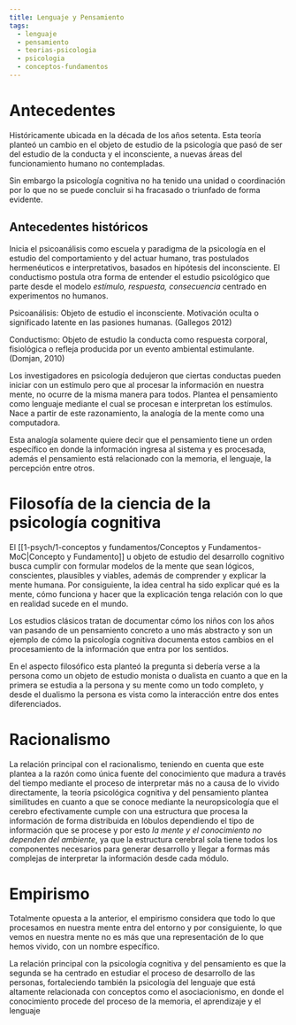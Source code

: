 ```yaml
---
title: Lenguaje y Pensamiento
tags:
  - lenguaje
  - pensamiento
  - teorias-psicologia
  - psicologia
  - conceptos-fundamentos
---
```


# Antecedentes

Históricamente ubicada en la década de los años setenta. Esta teoría planteó un cambio en el objeto de estudio de la psicología que pasó de ser del estudio de la conducta y el inconsciente, a nuevas áreas del funcionamiento humano no contempladas. 

Sin embargo la psicología cognitiva no ha tenido una unidad o coordinación por lo que no se puede concluir si ha fracasado o triunfado de forma evidente. 

## Antecedentes históricos

Inicia el psicoanálisis como escuela y paradigma de la psicología en el estudio del comportamiento y del actuar humano, tras postulados hermenéuticos e interpretativos, basados en hipótesis del inconsciente. El conductismo postula otra forma de entender el estudio psicológico que parte desde el modelo _estímulo, respuesta, consecuencia_ centrado en experimentos no humanos.

Psicoanálisis: Objeto de estudio el inconsciente. Motivación oculta o significado latente en las pasiones humanas. (Gallegos 2012)

Conductismo: Objeto de estudio la conducta como respuesta corporal, fisiológica o refleja producida por un evento ambiental estimulante. (Domjan, 2010)

Los investigadores en psicología dedujeron que ciertas conductas pueden iniciar con un estímulo pero que al procesar la información en nuestra mente, no ocurre de la misma manera para todos. Plantea el pensamiento como lenguaje mediante el cual se procesan e interpretan los estímulos. Nace a partir de este razonamiento, la analogía de la mente como una computadora. 

Esta analogía solamente quiere decir que el pensamiento tiene un orden específico en donde la información ingresa al sistema y es procesada, además el pensamiento está relacionado con la memoria, el lenguaje, la percepción entre otros.

# Filosofía de la ciencia de la psicología cognitiva

El [[1-psych/1-conceptos y fundamentos/Conceptos y Fundamentos-MoC|Concepto y Fundamento]] u objeto de estudio del desarrollo cognitivo busca cumplir con formular modelos de la mente que sean lógicos, conscientes, plausibles y viables, además de comprender y explicar la mente humana. Por consiguiente, la idea central ha sido explicar qué es la mente, cómo funciona y hacer que la explicación tenga relación con lo que en realidad sucede en el mundo.

Los estudios clásicos tratan de documentar cómo los niños con los años van pasando de un pensamiento concreto a uno más abstracto y son un ejemplo de cómo la psicología cognitiva documenta estos cambios en el procesamiento de la información que entra por los sentidos.

En el aspecto filosófico esta planteó la pregunta si debería verse a la persona como un objeto de estudio monista o dualista en cuanto a que en la primera se estudia a la persona y su mente como un todo completo, y desde el dualismo la persona es vista como la interacción entre dos entes diferenciados.

# Racionalismo

La relación principal con el racionalismo, teniendo en cuenta que este plantea a la razón como única fuente del conocimiento que madura a través del tiempo mediante el proceso de interpretar más no a causa de lo vivido directamente, la teoría psicológica cognitiva y del pensamiento plantea similitudes en cuanto a que se conoce mediante la neuropsicología que el cerebro efectivamente cumple con una estructura que procesa la información de forma distribuida en lóbulos dependiendo el tipo de información que se procese y por esto _la mente y el conocimiento no dependen del ambiente_, ya que la estructura cerebral sola tiene todos los componentes necesarios para generar desarrollo y llegar a formas más complejas de interpretar la información desde cada módulo.

# Empirismo

Totalmente opuesta a la anterior, el empirismo considera que todo lo que procesamos en nuestra mente entra del entorno y por consiguiente, lo que vemos en nuestra mente no es más que una representación de lo que hemos vivido, con un nombre específico.

La relación principal con la psicología cognitiva y del pensamiento es que la segunda se ha centrado en estudiar el proceso de desarrollo de las personas, fortaleciendo también la psicología del lenguaje que está altamente relacionada con conceptos como el asociacionismo, en donde el conocimiento procede del proceso de la memoria, el aprendizaje y el lenguaje 





















